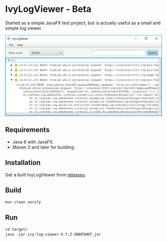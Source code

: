 # IvyLogViewer - Beta
Started as a simple JavaFX test project, but is actually useful as a small and simple log viewer.

![screenshot](ivy-log-viewer-screenshot.png)

## Requirements
* Java 8 with JavaFX.
* Maven 3 and later for building.

## Installation
Get a built IvyLogViewer from [releases](https://github.com/ivy-supplements/ivy-log-viewer/releases).

## Build
    mvn clean verify

## Run
    cd target/
    java -jar ivy-log-viewer-X.Y.Z-SNAPSHOT.jar